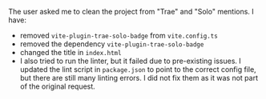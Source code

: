 The user asked me to clean the project from "Trae" and "Solo" mentions.
I have:

- removed `vite-plugin-trae-solo-badge` from `vite.config.ts`
- removed the dependency `vite-plugin-trae-solo-badge`
- changed the title in `index.html`
- I also tried to run the linter, but it failed due to pre-existing issues. I updated the lint script in `package.json` to point to the correct config file, but there are still many linting errors. I did not fix them as it was not part of the original request.
